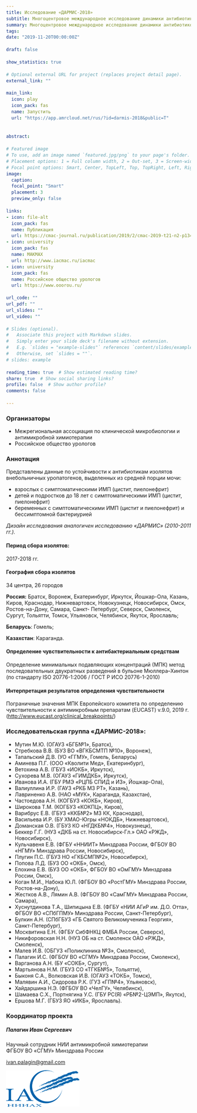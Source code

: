 ```yaml
---
title: Исследование «ДАРМИС-2018» 
subtitle: Многоцентровое международное исследование динамики антибиотикорезистентности возбудителей внебольничных инфекций мочевых путей в различных субпопуляциях пациентов
summary: Многоцентровое международное исследование динамики антибиотикорезистентности возбудителей внебольничных инфекций мочевых путей в различных субпопуляциях пациентов
tags:
date: "2019-11-20T00:00:00Z"

draft: false

show_statistics: true

# Optional external URL for project (replaces project detail page).
external_link: "" 

main_link: 
  icon: play
  icon_pack: fas
  name: Запустить
  url: "https://app.amrcloud.net/rus/?id=darmis-2018&public=T"


abstract: 

# Featured image
# To use, add an image named `featured.jpg/png` to your page's folder.
# Placement options: 1 = Full column width, 2 = Out-set, 3 = Screen-width
# Focal point options: Smart, Center, TopLeft, Top, TopRight, Left, Right, BottomLeft, Bottom, BottomRight
image:
  caption: 
  focal_point: "Smart"
  placement: 3
  preview_only: false

links:
- icon: file-alt
  icon_pack: fas
  name: Публикация
  url: https://cmac-journal.ru/publication/2019/2/cmac-2019-t21-n2-p134/
- icon: university
  icon_pack: fas
  name: МАКМАХ
  url: http://www.iacmac.ru/iacmac
- icon: university
  icon_pack: fas
  name: Российское общество урологов
  url: https://www.ooorou.ru/

url_code: ""
url_pdf: ""
url_slides: ""
url_video: ""

# Slides (optional).
#   Associate this project with Markdown slides.
#   Simply enter your slide deck's filename without extension.
#   E.g. `slides = "example-slides"` references `content/slides/example-slides.md`.
#   Otherwise, set `slides = ""`.
# slides: example

reading_time: true  # Show estimated reading time?
share: true  # Show social sharing links?
profile: false  # Show author profile?
comments: false 

---
```


### Организаторы

- Межрегиональная ассоциация по клинической микробиологии и антимикробной химиотерапии
- Российское общество урологов

### Аннотация

Представлены данные по устойчивости к антибиотикам изолятов внебольничных уропатогенов, выделенных из средней порции мочи:

- взрослых с симптоматическими ИМП (цистит, пиелонефрит)
- детей и подростков до 18 лет с симптоматическими ИМП (цистит, пиелонефрит)
- беременных с симптоматическими ИМП (цистит и пиелонефрит) и бессимптомной бактериурией

*Дизайн исследования аналогичен исследованию «ДАРМИС» (2010-2011 гг.).*

#### Период сбора изолятов: 

2017-2018 гг.

#### География сбора изолятов

34 центра, 26 городов 

**Россия:** Братск, Воронеж, Екатеринбург, Иркутск, Йошкар-Ола, Казань, Киров, Краснодар, Нижневартовск, Новокузнецк, Новосибирск, Омск, Ростов-на-Дону, Самара, Санкт- Петербург, Северск, Смоленск, Сургут, Тольятти, Томск, Ульяновск, Челябинск, Якутск, Ярославль;

**Беларусь**: Гомель;

**Казахстан**: Караганда.

#### Определение чувствительности к антибактериальным средствам

Определение минимальных подавляющих концентраций (МПК) метод последовательных двукратных разведений в бульоне Мюллера–Хинтон (по стандарту ISO 20776-1:2006 / ГОСТ Р ИСО 20776-1-2010)

#### Интерпретация результатов определения чувствительности
Пограничные значения МПК Европейского комитета по определению чувствительности к антимикробным препаратам (EUCAST) v.9.0, 2019 г. (http://www.eucast.org/clinical_breakpoints/)

### Исследовательская группа «ДАРМИС-2018»:

- Мутин М.Ю. (ОГАУЗ «БГБ№1», Братск), 
- Стребкова В.В. (БУЗ ВО «ВГКБСМТП №10», Воронеж), 
- Тапальский Д.В. (УО «ГГМУ», Гомель, Беларусь)
- Аминева П.Г. (ООО «Кволити Мед», Екатеринбург), 
- Ветохина А.В. (ГБУЗ «ИОКБ», Иркутск), 
- Сухорева М.В. (ОГАУЗ «ГИМДКБ», Иркутск), 
- Иванова И.А. (ГБУ РМЭ «РЦПБ СПИД и ИЗ», Йошкар-Ола), 
- Валиуллина И.Р. (ГАУЗ «РКБ МЗ РТ», Казань), 
- Лавриненко А.В. (НАО «МУК», Караганда, Казахстан),
- Частоедова А.Н. (КОГБУЗ «КОКБ», Киров), 
- Широкова Т.М. (КОГБУЗ «КОКПЦ», Киров), 
- Варибрус Е.В. (ГБУЗ «ККБ№2» МЗ КК, Краснодар), 
- Васильева И.Р. (БУ ХМАО-Югры «НОКДБ», Нижневартовск), 
- Доманская О.В. (ГБУЗ КО «НГДКБ№4», Новокузнецк), 
- Беккер Г.Г. (НУЗ «ДКБ на ст. Новосибирск-Гл.» ОАО «РЖД», Новосибирск), 
- Кульчавеня Е.В. (ФГБУ «ННИИТ» Минздрава России, ФГБОУ ВО «НГМУ» Минздрава России, Новосибирск), 
- Плугин П.С. (ГБУЗ НО «ГКБСМП№2», Новосибирск), 
- Попова Л.Д. (БУЗ ОО «ОКБ», Омск), 
- Елохина Е.В. (БУЗ ОО «ОКБ», ФГБОУ ВО «ОмГМУ» Минздрава России, Омск), 
- Коган М.И., Набока Ю.Л. (ФГБОУ ВО «РостГМУ» Минздрава России, Ростов-на-Дону), 
- Жестков А.В., Лямин А.В. (ФГБОУ ВО «СамГМУ» Минздрава России, Самара), 
- Хуснутдинова Т.А., Шипицына Е.В. (ФГБУ «НИИ АГиР им. Д.О. Отта», ФГБОУ ВО «СПбГПМУ» Минздрава России, Санкт-Петербург), 
- Булкин А.Н. (СПбГБУЗ «ГБ Святого Великомученика Георгия», Санкт-Петербург), 
- Москвитина Е.Н. (ФГБУ СибФНКЦ ФМБА России, Северск), 
- Никифоровская Н.Н. (НУЗ ОБ на ст. Смоленск ОАО «РЖД», Смоленск), 
- Малев И.В. (ОБГУЗ «Поликлиника №3», Смоленск), 
- Палагин И.С. (ФГБОУ ВО «СГМУ» Минздрава России, Смоленск),
- Варганова А.Н. (БУ «СОКБ», Сургут), 
- Мартьянова Н.М. (ГБУЗ СО «ТГКБ№5», Тольятти), 
- Быконя С.А., Волковская И.В. (ОГАУЗ «ТОКБ», Томск), 
- Малявин А.И., Сидорова Р.К. (ГУЗ «ГП№4», Ульяновск), 
- Хайдаршина Н.Э. (ФГБОУ ВО «ЧелГУ», Челябинск), 
- Шамаева С.Х., Портнягина У.С. (ГБУ РС(Я) «РБ№2-ЦЭМП», Якутск), 
- Ершова М.Г. (ГБУЗ ЯО «ИКБ», Ярославль).

<div class="media">
  <div class="media-body">
    <h3 class="mt-0 mb-1">Координатор проекта</h3>
    <h5>Палагин Иван Сергеевич</h5>
    <p>Научный сотрудник НИИ антимикробной химиотерапии<br>ФГБОУ ВО «СГМУ» Минздрава России</p>
    <p><a href="ivan.palagin@gmail.com" target="_blank">ivan.palagin@gmail.com</a></p>
  </div>
  <img class="ml-3" src="iac.png" style="width: 200px" alt="НИИ антимикробной химиотерапии ФГБОУ ВО «СГМУ» Минздрава России">
</div>
